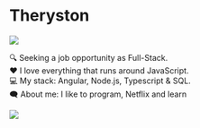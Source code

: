 # Theryston

[<img src="https://img.shields.io/badge/Instagram-E4405F?style=for-the-badge&logo=instagram&logoColor=white">](https://www.instagram.com/_theryston_/)

🔍 Seeking a job opportunity as Full-Stack.  
❤️ I love everything that runs around JavaScript.  
💻 My stack: Angular, Node.js, Typescript & SQL.  
🗨️ About me: I like to program, Netflix and learn 

<img align="left" src="https://github-readme-stats.vercel.app/api?username=Theryston&show_icons=true">